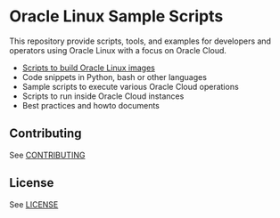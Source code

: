 # Oracle Linux Sample Scripts
This repository provide scripts, tools, and examples for developers and operators using Oracle Linux with a focus on Oracle Cloud. 
 
- [Scripts to build Oracle Linux images](oracle-linux-image-tools)
- Code snippets in Python, bash or other languages
- Sample scripts to execute various Oracle Cloud operations
- Scripts to run inside Oracle Cloud instances 
- Best practices and howto documents

## Contributing

See [CONTRIBUTING](https://github.com/oracle/ol-sample-scripts/blob/master/CONTRIBUTING.md)

## License

See [LICENSE](https://github.com/oracle/ol-sample-scripts/blob/master/LICENSE)
